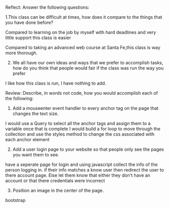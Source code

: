 Reflect:
Answer the following
questions:

1.This class can be difficult
at times, how does it
compare to the things
that you have done
before?

Compared to learning on the job by myself with hard deadlines and very little support
this class is easier

Compared to taking an advanced web course at Santa Fe,this class is way more thorough.

2. We all have our own ideas
and ways that we prefer
to accomplish tasks, how
do you think that people
would fair if the class was
run the way you prefer

I like how this class is run, I have nothing to add.

Review:
Describe, in words not code,
how you would accomplish
each of the following:

1. Add a mouseenter event
handler to every anchor
tag on the page that
changes the text size.

I would use a Query to select all the anchor tags and assign them to a variable
once that is complete I would build a for loop to move through the collection
and use the styles method to change the css associated with each anchor element


2. Add a user login page to
your website so that
people only see the pages
you want them to see.

have a seperate page for login and using javascript collect the info of the person
logging in. if their info matches a know user then redirect the user to there account page.
Else let them know that either they don't have an account or that there credentials were incorrect 


3. Position an image in the
center of the page.

bootstrap
